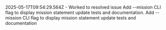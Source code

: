 2025-05-17T09:54:29.564Z - Worked to resolved issue Add --mission CLI flag to display mission statement update tests and documentation. Add --mission CLI flag to display mission statement update tests and documentation

